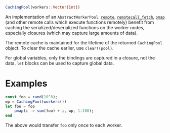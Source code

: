 ```julia
CachingPool(workers::Vector{Int})
```

An implementation of an `AbstractWorkerPool`. [`remote`](@ref), [`remotecall_fetch`](@ref), [`pmap`](@ref) (and other remote calls which execute functions remotely) benefit from caching the serialized/deserialized functions on the worker nodes, especially closures (which may capture large amounts of data).

The remote cache is maintained for the lifetime of the returned `CachingPool` object. To clear the cache earlier, use `clear!(pool)`.

For global variables, only the bindings are captured in a closure, not the data. `let` blocks can be used to capture global data.

# Examples

```julia
const foo = rand(10^8);
wp = CachingPool(workers())
let foo = foo
    pmap(i -> sum(foo) + i, wp, 1:100);
end
```

The above would transfer `foo` only once to each worker.
